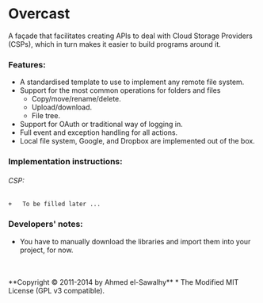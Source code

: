 Overcast
========

A façade that facilitates creating APIs to deal with Cloud Storage Providers (CSPs), which in turn makes it easier to build programs around it.

### Features:

  + A standardised template to use to implement any remote file system.
  + Support for the most common operations for folders and files
    + Copy/move/rename/delete.
    + Upload/download.
    + File tree.
  + Support for OAuth or traditional way of logging in.
  + Full event and exception handling for all actions.
  + Local file system, Google, and Dropbox are implemented out of the box.

### Implementation instructions:

###### CSP:

    +	To be filled later ...

### Developers' notes:

  + You have to manually download the libraries and import them into your project, for now.


<br>
<br>
**Copyright &copy; 2011-2014 by Ahmed el-Sawalhy**
 * The Modified MIT License (GPL v3 compatible).
